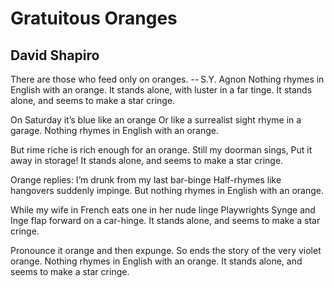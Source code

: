 # Gratuitous Oranges
## David Shapiro
There are those who feed only on oranges.
-- S.Y. Agnon
Nothing rhymes in English with an orange.
It stands alone, with luster in a far tinge.
It stands alone, and seems to make a star cringe.

On Saturday it’s blue like an orange
Or like a surrealist sight rhyme in a garage.
Nothing rhymes in English with an orange.

But rime riche is rich enough for an orange.
Still my doorman sings, Put it away in storage!
It stands alone, and seems to make a star cringe.

Orange replies: I’m drunk from my last bar-binge
Half-rhymes like hangovers suddenly impinge.
But nothing rhymes in English with an orange.

While my wife in French eats one in her nude linge
Playwrights Synge and Inge flap forward on a car-hinge.
It stands alone, and seems to make a star cringe.

Pronounce it orange and then expunge.
So ends the story of the very violet orange.
Nothing rhymes in English with an orange.
It stands alone, and seems to make a star cringe.